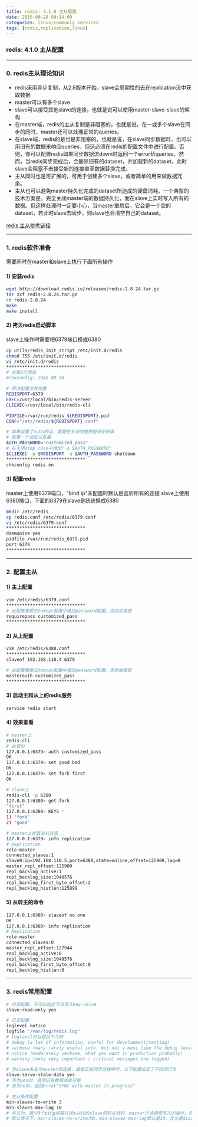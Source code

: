 ```yaml
---
title: redis: 4.1.0 主从配置
date: 2016-09-28 09:14:00
categories: linux/commonly_services
tags: [redis,replication,linux]
---
```

### redis: 4.1.0 主从配置

---

### 0. redis主从理论知识
- redis采用异步复制，从2.8版本开始，slave会周期性的去在replication流中获取数据
- master可以有多个slave
- slave可以接受其他slave的连接，也就是说可以使用master-slave-slave的架构
- 在master端，redis的主从复制是非阻塞的，也就是说，在一或多个slave在同步的同时，master还可以处理正常的queries。
- 在slave端，redis的是也是非阻塞的，也就是说，在slave同步数据时，也可以用旧有的数据来响应queries，但这必须在redis的配置文件中进行配置。否则，你可以配置redis如果同步数据流down时返回一个error给queries。然而，当redis同步完成后，会删除旧有的dataset，并加载新的dataset，此时slave会阻塞不去接受新的连接直至数据替换完成。
- 主从同时也是可扩展的，可用于创建多个slave，或者简单的用来做数据冗余。
- 主从也可以避免master持久化完成的dataset所造成的硬盘消耗，一个典型的技术方案是，完全关闭master端的数据持久化，而在slave上实时写入所有的数据。但这样处理时一定要小心，当master重启后，它会是一个空的dataset，若此时slave去同步，则slave也会清空自己的dataset。  

[redis 主从参考链接](http://redis.io/topics/replication)

---

### 1. redis软件准备
需要同时在master和slave上执行下面所有操作
#### 1) 安装redis
``` bash
wget http://download.redis.io/releases/redis-2.8.24.tar.gz
tar zxf redis-2.8.24.tar.gz
cd redis-2.8.24
make
make install
```

#### 2) 拷贝redis启动脚本
slave上操作时需要把6379端口换成6380
``` bash
cp utils/redis_init_script /etc/init.d/redis
chmod 755 /etc/init.d/redis
vi /etc/init.d/redis
******************************
# 在第2行添加
#chkconfig: 2345 80 90

# 修改配置文件位置
REDISPORT=6379
EXEC=/usr/local/bin/redis-server
CLIEXEC=/usr/local/bin/redis-cli

PIDFILE=/var/run/redis_${REDISPORT}.pid
CONF="/etc/redis/${REDISPORT}.conf"

# 如果设置了auth的话，需要在关闭时提供密码字符串
# 配置一个自定义变量
AUTH_PASSWORD="customized_pass"
# 在关闭stop case中增加"-a $AUTH_PASSWORD"
$CLIEXEC -p $REDISPORT -a $AUTH_PASSWORD shutdown
******************************
chkconfig redis on
```

#### 3) 配置redis
master上使用6379端口，"bind ip"未配置时默认是监听所有的连接
slave上使用6380端口，下面的6379在slave是统统换成6380
``` bash
mkdir /etc/redis
cp redis.conf /etc/redis/6379.conf
vi /etc/redis/6379.conf
******************************
daemonize yes
pidfile /var/run/redis_6379.pid
port 6379
******************************
```

---

### 2. 配置主从
#### 1) 主上配置
``` bash
vim /etc/redis/6379.conf
******************************
# 此配置需要去tomcat配置中增加password配置，否则会报错
requirepass customized_pass
******************************
```

#### 2) 从上配置
``` bash
vim /etc/redis/6380.conf
******************************
slaveof 192.168.110.4 6379

# 此配置需要去tomcat配置中增加password配置，否则会报错
masterauth customized_pass
******************************
```

#### 3) 启动主和从上的redis服务
``` bash
service redis start
```

#### 4) 效果查看
``` bash
# master上
redis-cli
# 此语句
127.0.0.1:6379> auth customized_pass
OK
127.0.0.1:6379> set good bad
OK
127.0.0.1:6379> set fork first
OK

# slave上
redis-cli -p 6380
127.0.0.1:6380> get fork
"first"
127.0.0.1:6380> KEYS *
1) "fork"
2) "good"

# master上检查主从状态
127.0.0.1:6379> info replication
# Replication
role:master
connected_slaves:1
slave0:ip=192.168.110.5,port=6380,state=online,offset=125900,lag=0
master_repl_offset:125900
repl_backlog_active:1
repl_backlog_size:1048576
repl_backlog_first_byte_offset:2
repl_backlog_histlen:125899
```

#### 5) 从转主的命令
``` bash
127.0.0.1:6380> slaveof no one
OK
127.0.0.1:6380> info replication
# Replication
role:master
connected_slaves:0
master_repl_offset:127944
repl_backlog_active:0
repl_backlog_size:1048576
repl_backlog_first_byte_offset:0
repl_backlog_histlen:0
```

---

### 3. redis常用配置
``` bash
# 只读配置，不可以在此节点写入key-value
slave-read-only yes

# 日志配置
loglevel notice
logfile "/var/log/redis.log"
# loglevel可以是以下几种
# debug (a lot of information, useful for development/testing)
# verbose (many rarely useful info, but not a mess like the debug level)
# notice (moderately verbose, what you want in production probably)
# warning (only very important / critical messages are logged)

# 当slave失去与master的连接，或者正在同步过程中时，以下配置设定了不同的行为
slave-serve-stale-data yes
# 当为yes时，返回旧有数据或者空值
# 当为no时，返回error"SYNC with master in progress"

# 主从条件配置
min-slaves-to-write 3
min-slaves-max-lag 10
# 含义为，最少3个ping间隔在10s以内的slave同时在线时，master才会接受写入的操作，否则则停止接受写入操作。
# 默认情况下，min-slaves-to-write为0，min-slaves-max-lag默认是10，含义是disable此功能
```
